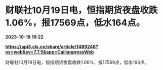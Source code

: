 # 财联社10月19日电，恒指期货夜盘收跌1.06%，报17569点，低水164点。

**2023-10-18 19:22**

**https://api3.cls.cn/share/article/1489248?os=web&sv=7.7.5&app=CailianpressWeb**

财联社10月19日电，恒指期货夜盘收跌1.06%，报17569点，低水164点。